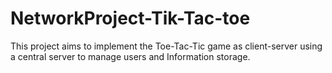 # NetworkProject-Tik-Tac-toe
This project aims to implement the Toe-Tac-Tic game as client-server using a central server to manage users and  Information storage.
